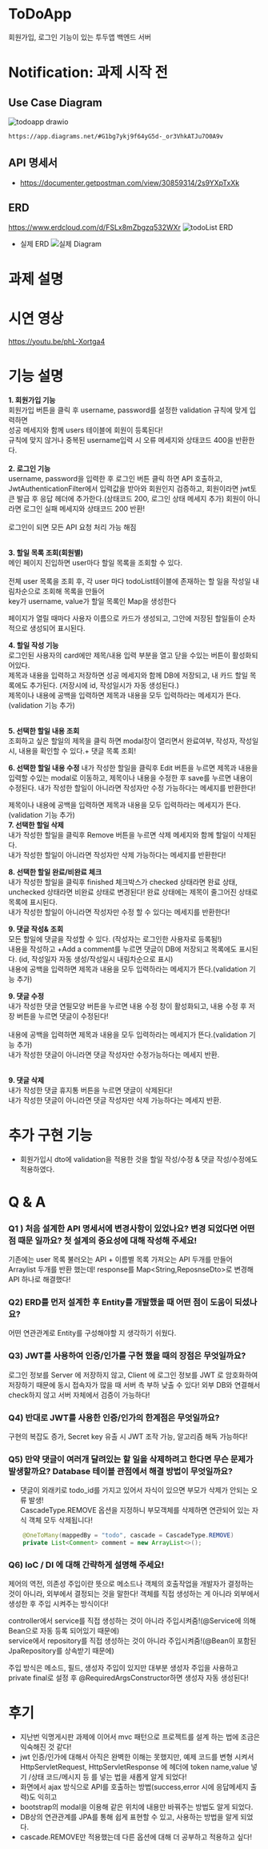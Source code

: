 # ToDoApp
회원가입, 로그인 기능이 있는 투두앱 백엔드 서버

# **Notification: 과제 시작 전**

## Use Case Diagram
![todoapp drawio](https://github.com/leeminju/ToDoApp/assets/19209147/1a799051-5579-4fe1-b4bf-d9351be27b36)

    https://app.diagrams.net/#G1bg7ykj9f64yG5d-_or3VhkATJu7O0A9v
## API 명세서
- https://documenter.getpostman.com/view/30859314/2s9YXpTxXk
    
## ERD
  https://www.erdcloud.com/d/FSLx8mZbgzq532WXr 
![todoList ERD](https://github.com/leeminju/ToDoApp/assets/19209147/c9ff681b-e6fe-4967-b849-8ea14a4944cd)
- 실제 ERD
![실제 Diagram](https://github.com/leeminju/ToDoApp/assets/19209147/5eac8c8c-c690-4c9f-9ba9-7275be1d5447)


# 과제 설명
# 시연 영상

https://youtu.be/phL-Xortga4

# 기능 설명
**1. 회원가입 기능**<br>
회원가입 버튼을 클릭 후 username, password를 설정한 validation 규칙에 맞게 입력하면 <br>
성공 메세지와 함께 users 테이블에 회원이 등록된다!<br>
규칙에 맞지 않거나 중복된 username입력 시 오류 메세지와 상태코드 400을 반환한다. <br>
<br>
**2. 로그인 기능**<br>
username, password을 입력한 후 로그인 버튼 클릭 하면 API 호출하고,<br> 
JwtAuthenticationFilter에서 입력값을 받아와 회원인지 검증하고,
회원이라면 jwt토큰 발급 후 응답 헤더에 추가한다.(상태코드 200, 로그인 상태 메세지 추가)
회원이 아니라면 로그인 실패 메세지와 상태코드 200 반환!<br><br>
로그인이 되면 모든 API 요청 처리 가능 해짐<br><br>
 
**3. 할일 목록 조회(회원별)**<br>
메인 페이지 진입하면 user마다 할일 목록을 조회할 수 있다.<br><br>
전체 user 목록을 조회 후, 각 user 마다 todoList테이블에 존재하는 할 일을 작성일 내림차순으로 조회해 목록을 만들어<br>
key가 username, value가 할일 목록인 Map을 생성한다<br> 

페이지가 열릴 때마다 사용자 이름으로 카드가 생성되고, 그안에 저장된 할일들이 순차적으로 생성되어 표시된다.

**4. 할일 작성 기능**<br>
로그인된 사용자의 card에만 제목/내용 입력 부분을 열고 닫을 수있는 버튼이 활성화되어있다.<br>
제목과 내용을 입력하고 저장하면 성공 메세지와 함께 DB에 저장되고, 내 카드 할일 목록에도 추가된다.
(저장시에 id, 작성일시가 자동 생성된다.)<br>
제목이나 내용에 공백을 입력하면 제목과 내용을 모두 입력하라는 메세지가 뜬다.(validation 기능 추가)


<br>**5. 선택한 할일 내용 조회**
<br>조회하고 싶은 할일의 제목을 클릭 하면 modal창이 열리면서 완료여부, 작성자, 작성일시, 내용을 확인할 수 있다.+ 댓글 목록 조회!

**6. 선택한 할일 내용 수정**
내가 작성한 할일을 클릭후 Edit 버튼을 누르면 제목과 내용을 입력할 수있는 modal로 이동하고, 제목이나 내용을 수정한 후 save를 누르면 내용이 수정된다.
내가 작성한 할일이 아니라면 작성자만 수정 가능하다는 메세지를 반환한다!<br>

제목이나 내용에 공백을 입력하면 제목과 내용을 모두 입력하라는 메세지가 뜬다.(validation 기능 추가)
<br>**7. 선택한 할일 삭제**<br>
내가 작성한 할일을 클릭후 Remove 버튼을 누르면 삭제 메세지와 함께 할일이 삭제된다.
<br>내가 작성한 할일이 아니라면 작성자만 삭제 가능하다는 메세지를 반환한다!
 
**8. 선택한 할일 완료/비완료 체크**<br>
내가 작성한 할일을 클릭후 finished 체크박스가 checked 상태라면 완료 상태,<br>
unchecked 상태라면 비완료 상태로 변경된다!
완료 상태에는 제목이 줄그어진 상태로 목록에 표시된다.
<br>내가 작성한 할일이 아니라면 작성자만 수정 할 수 있다는 메세지를 반환한다!

**9. 댓글 작성& 조회**<br>
모든 할일에 댓글을 작성할 수 있다. (작성자는 로그인한 사용자로 등록됨!)<br>
내용을 작성하고 +Add a comment를 누르면 댓글이 DB에 저장되고 목록에도 표시된다. (id, 작성일자 자동 생성/작성일시 내림차순으로 표시)
<br>내용에 공백을 입력하면 제목과 내용을 모두 입력하라는 메세지가 뜬다.(validation 기능 추가)

**9. 댓글 수정**<br>
내가 작성한 댓글 연필모양 버튼을 누르면 내용 수정 창이 활성화되고, 내용 수정 후 저장 버튼을 누르면
댓글이 수정된다!<br>
<br>내용에 공백을 입력하면 제목과 내용을 모두 입력하라는 메세지가 뜬다.(validation 기능 추가)
<br>내가 작성한 댓글이 아니라면 댓글 작성자만 수정가능하다는 메세지 반환.

<br>**9. 댓글 삭제**<br>
내가 작성한 댓글 휴지통 버튼을 누르면 댓글이 삭제된다!
<br>내가 작성한 댓글이 아니라면 댓글 작성자만 삭제 가능하다는 메세지 반환.

# 추가 구현 기능
- 회원가입시 dto에 validation을 적용한 것을 할일 작성/수정 & 댓글 작성/수정에도 적용하였다.
# Q & A

### Q1 ) 처음 설계한 API 명세서에 변경사항이 있었나요? 변경 되었다면 어떤 점 때문 일까요? 첫 설계의 중요성에 대해 작성해 주세요!  
기존에는 user 목록 불러오는 API + 이름별 목록 가져오는 API 두개를 만들어 Arraylist 두개를 반환 했는데!
response를 Map<String,ReposnseDto>로 변경해  API 하나로 해결했다!

### Q2) ERD를 먼저 설계한 후 Entity를 개발했을 때 어떤 점이 도움이 되셨나요?
어떤 연관관계로 Entity를 구성해야할 지 생각하기 쉬웠다.

### Q3) JWT를 사용하여 인증/인가를 구현 했을 때의 장점은 무엇일까요?
로그인 정보를 Server 에 저장하지 않고, Client 에 로그인 정보를 JWT 로 암호화하여 저장하기 때문에 동시 접속자가 많을 때 서버 측 부하 낮출 수 있다!  외부 DB와 연결해서 check하지 않고 서버 자체에서 검증이 가능하다!

### Q4) 반대로 JWT를 사용한 인증/인가의 한계점은 무엇일까요?
구현의 복잡도 증가, Secret key 유출 시 JWT 조작 가능, 알고리즘 해독 가능하다!

### Q5)  만약 댓글이 여러개 달려있는 할 일을 삭제하려고 한다면 무슨 문제가 발생할까요? Database 테이블 관점에서 해결 방법이 무엇일까요?
  - 댓글이 외래키로 todo_id를 가지고 있어서 자식이 있으면 부모가 삭제가 안되는 오류 발생!   
 CascadeType.REMOVE 옵션을 지정하니  부모객체를 삭제하면 연관되어 있는 자식 객체 모두 삭제됩니다!
```java
    @OneToMany(mappedBy = "todo", cascade = CascadeType.REMOVE)
    private List<Comment> comment = new ArrayList<>();
```

### Q6)  IoC / DI 에 대해 간략하게 설명해 주세요!
제어의 역전, 의존성 주입이란 뜻으로 메소드나 객체의 호출작업을 개발자가 결정하는 것이 아니라, 외부에서 결정되는 것을 말한다!
객체를 직접 생성하는 게 아니라 외부에서 생성한 후 주입 시켜주는 방식이다!

controller에서 service를 직접 생성하는 것이 아니라 주입시켜줌!(@Service에 의해  Bean으로 자동 등록 되어있기 때문에)<br>
service에서 repository를 직접 생성하는 것이 아니라 주입시켜줌!(@Bean이 포함된 JpaRepository를 상속받기 때문에)

주입 방식은 메소드, 필드, 생성자 주입이 있지만 대부분  생성자 주입을 사용하고
private final로 설정 후 @RequiredArgsConstructor하면 생성자 자동 생성된다!

# 후기
- 지난번 익명게시판 과제에 이어서 mvc 패턴으로 프로젝트를 설계 하는 법에 조금은 익숙해진 것 같다!
- jwt 인증/인가에 대해서 아직은 완벽한 이해는 못했지만, 예제 코드를 변형 시켜서
HttpServletRequest,  HttpServletResponse 에 헤더에 token name,value 넣기 /상태 코드/메시지 등 를 넣는 법을 새롭게 알게 되었다! 
- 화면에서 ajax 방식으로 API를 호출하는 방법(success,error 시에 응답메세지 출력)도 익히고
- bootstrap의 modal을 이용해 같은 위치에 내용만 바꿔주는 방법도 알게 되었다.
- DB상의 연관관계를 JPA를 통해 쉽게 표현할 수 있고, 사용하는 방법을 알게 되었다.
- cascade.REMOVE만 적용했는데 다른 옵션에 대해 더 공부하고 적용하고 싶다!

